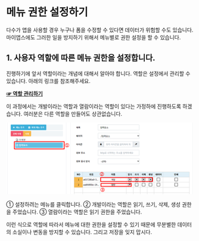 # 메뉴 권한 설정하기
다수가 앱을 사용할 경우 누구나 폼을 수정할 수 있다면 데이터가 위험할 수도 있습니다. 마이앱스에도 그러한 일을 방지하기 위해서 메뉴별로 권한 설정을 할 수 있습니다.

## 1. 사용자 역할에 따른 메뉴 권한을 설정합니다.
진행하기에 앞서 역할이라는 개념에 대해서 알아야 합니다. 역할은 설정에서 관리할 수 있습니다. 아래의 링크를 참조해주세요.

[**☞ 역할 관리하기**](/part-3/1-default-settings/3-role-management/README.md)

이 과정에서는 개발이라는 역할과 열람이라는 역할이 있다는 가정하에 진행하도록 하겠습니다. 여러분은 다른 역할을 만들어도 상관없습니다.

![사용자 역할에 따른 메뉴 권한을 설정합니다](/media/image212.png)

①	설정하려는 메뉴를 클릭합니다.
②	개발이라는 역할은 읽기, 쓰기, 삭제, 생성 권한을 주었습니다.
③	열람이라는 역할은 읽기 권한을 주었습니다.

이런 식으로 역할에 따라서 메뉴에 대한 권한을 설정할 수 있기 때문에 무분별한 데이터의 소실이나 변동을 방지할 수 있습니다. 그리고 저장을 잊지 맙시다.